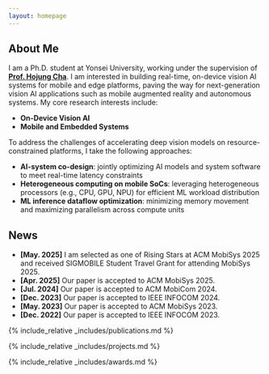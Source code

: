 ```yaml
---
layout: homepage
---
```


## About Me

I am a Ph.D. student at Yonsei University, working under the supervision of <u><strong><a href="https://mobed.yonsei.ac.kr/">Prof. Hojung Cha</a></strong></u>. I am interested in building real-time, on-device vision AI systems for mobile and edge platforms, paving the way for next-generation vision AI applications such as mobile augmented reality and autonomous systems. My core research interests include:

- **On-Device Vision AI**
- **Mobile and Embedded Systems**

To address the challenges of accelerating deep vision models on resource-constrained platforms, I take the following approaches:

- **AI-system co-design**: jointly optimizing AI models and system software to meet real-time latency constraints
- **Heterogeneous computing on mobile SoCs**: leveraging heterogeneous processors (e.g., CPU, GPU, NPU) for efficient ML workload distribution
- **ML inference dataflow optimization**: minimizing memory movement and maximizing parallelism across compute units

## News

- **[May. 2025]** I am selected as one of Rising Stars at ACM MobiSys 2025 and received SIGMOBILE Student Travel Grant for attending MobiSys 2025.
- **[Apr. 2025]** Our paper is accepted to ACM MobiSys 2025.
- **[Jul. 2024]** Our paper is accepted to ACM MobiCom 2024.
- **[Dec. 2023]** Our paper is accepted to IEEE INFOCOM 2024.
- **[May. 2023]** Our paper is accepted to ACM MobiSys 2023.
- **[Dec. 2022]** Our paper is accepted to IEEE INFOCOM 2023.

{% include_relative _includes/publications.md %}

{% include_relative _includes/projects.md %}

{% include_relative _includes/awards.md %}